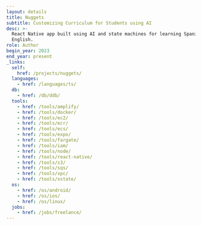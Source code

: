 ```yaml
---
layout: details
title: Nuggets
subtitle: Customizing Curriculum for Students using AI
desc: >-
  React Native app built using AI and state machines for learning Spanish or
  English.
role: Author
begin_year: 2023
end_year: present
_links:
  self:
    href: /projects/nuggets/
  languages:
    - href: /languages/ts/
  db:
    - href: /db/ddb/
  tools:
    - href: /tools/amplify/
    - href: /tools/docker/
    - href: /tools/ec2/
    - href: /tools/ecr/
    - href: /tools/ecs/
    - href: /tools/expo/
    - href: /tools/fargate/
    - href: /tools/iam/
    - href: /tools/node/
    - href: /tools/react-native/
    - href: /tools/s3/
    - href: /tools/sqs/
    - href: /tools/vpc/
    - href: /tools/xstate/
  os:
    - href: /os/android/
    - href: /os/ios/
    - href: /os/linux/
  jobs:
    - href: /jobs/freelance/
---
```

